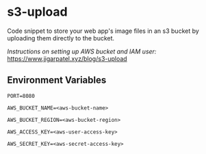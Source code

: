 # s3-upload
Code snippet to store your web app's image files in an s3 bucket by uploading them directly to the bucket.

_Instructions on setting up AWS bucket and IAM user:_ https://www.jigarpatel.xyz/blog/s3-upload

## Environment Variables
```
PORT=8080
```
```
AWS_BUCKET_NAME=<aws-bucket-name>
```
```
AWS_BUCKET_REGION=<aws-bucket-region>
```
```
AWS_ACCESS_KEY=<aws-user-access-key>
```
```
AWS_SECRET_KEY=<aws-secret-access-key>
```
